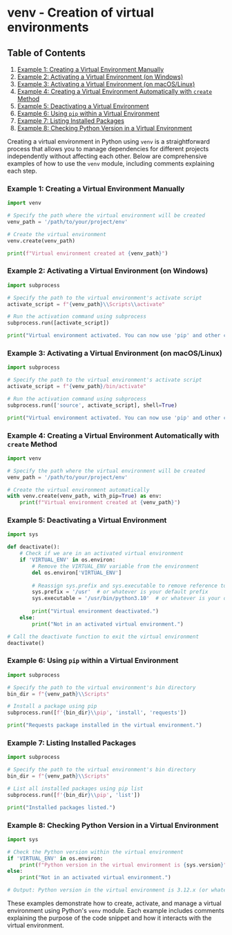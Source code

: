 # venv - Creation of virtual environments
## Table of Contents

1. [Example 1: Creating a Virtual Environment Manually](#example-1-creating-a-virtual-environment-manually)
2. [Example 2: Activating a Virtual Environment (on Windows)](#example-2-activating-a-virtual-environment-on-windows)
3. [Example 3: Activating a Virtual Environment (on macOS/Linux)](#example-3-activating-a-virtual-environment-on-macoslinux)
4. [Example 4: Creating a Virtual Environment Automatically with `create` Method](#example-4-creating-a-virtual-environment-automatically-with-create-method)
5. [Example 5: Deactivating a Virtual Environment](#example-5-deactivating-a-virtual-environment)
6. [Example 6: Using `pip` within a Virtual Environment](#example-6-using-pip-within-a-virtual-environment)
7. [Example 7: Listing Installed Packages](#example-7-listing-installed-packages)
8. [Example 8: Checking Python Version in a Virtual Environment](#example-8-checking-python-version-in-a-virtual-environment)



Creating a virtual environment in Python using `venv` is a straightforward process that allows you to manage dependencies for different projects independently without affecting each other. Below are comprehensive examples of how to use the `venv` module, including comments explaining each step.

### Example 1: Creating a Virtual Environment Manually

```python
import venv

# Specify the path where the virtual environment will be created
venv_path = '/path/to/your/project/env'

# Create the virtual environment
venv.create(venv_path)

print(f"Virtual environment created at {venv_path}")
```

### Example 2: Activating a Virtual Environment (on Windows)

```python
import subprocess

# Specify the path to the virtual environment's activate script
activate_script = f"{venv_path}\\Scripts\\activate"

# Run the activation command using subprocess
subprocess.run([activate_script])

print("Virtual environment activated. You can now use 'pip' and other commands.")
```

### Example 3: Activating a Virtual Environment (on macOS/Linux)

```python
import subprocess

# Specify the path to the virtual environment's activate script
activate_script = f"{venv_path}/bin/activate"

# Run the activation command using subprocess
subprocess.run(['source', activate_script], shell=True)

print("Virtual environment activated. You can now use 'pip' and other commands.")
```

### Example 4: Creating a Virtual Environment Automatically with `create` Method

```python
import venv

# Specify the path where the virtual environment will be created
venv_path = '/path/to/your/project/env'

# Create the virtual environment automatically
with venv.create(venv_path, with_pip=True) as env:
    print(f"Virtual environment created at {venv_path}")
```

### Example 5: Deactivating a Virtual Environment

```python
import sys

def deactivate():
    # Check if we are in an activated virtual environment
    if 'VIRTUAL_ENV' in os.environ:
        # Remove the VIRTUAL_ENV variable from the environment
        del os.environ['VIRTUAL_ENV']
        
        # Reassign sys.prefix and sys.executable to remove reference to the virtual environment
        sys.prefix = '/usr'  # or whatever is your default prefix
        sys.executable = '/usr/bin/python3.10'  # or whatever is your default Python executable
        
        print("Virtual environment deactivated.")
    else:
        print("Not in an activated virtual environment.")

# Call the deactivate function to exit the virtual environment
deactivate()
```

### Example 6: Using `pip` within a Virtual Environment

```python
import subprocess

# Specify the path to the virtual environment's bin directory
bin_dir = f"{venv_path}\\Scripts"

# Install a package using pip
subprocess.run([f'{bin_dir}\\pip', 'install', 'requests'])

print("Requests package installed in the virtual environment.")
```

### Example 7: Listing Installed Packages

```python
import subprocess

# Specify the path to the virtual environment's bin directory
bin_dir = f"{venv_path}\\Scripts"

# List all installed packages using pip list
subprocess.run([f'{bin_dir}\\pip', 'list'])

print("Installed packages listed.")
```

### Example 8: Checking Python Version in a Virtual Environment

```python
import sys

# Check the Python version within the virtual environment
if 'VIRTUAL_ENV' in os.environ:
    print(f"Python version in the virtual environment is {sys.version}")
else:
    print("Not in an activated virtual environment.")

# Output: Python version in the virtual environment is 3.12.x (or whatever your installed version is)
```

These examples demonstrate how to create, activate, and manage a virtual environment using Python's `venv` module. Each example includes comments explaining the purpose of the code snippet and how it interacts with the virtual environment.
